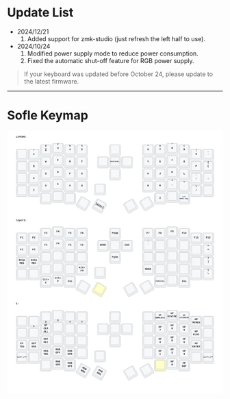 # Update List

- 2024/12/21
  1. Added support for zmk-studio (just refresh the left half to use).
- 2024/10/24
  1. Modified power supply mode to reduce power consumption.
  2. Fixed the automatic shut-off feature for RGB power supply.

> If your keyboard was updated before October 24, please update to the latest firmware.
> 
---
# Sofle Keymap


<img src="keymap-drawer/eyelash_sofle.svg" >

